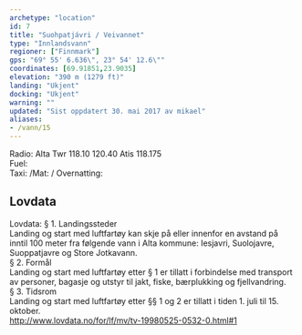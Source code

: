 ```yaml
---
archetype: "location"
id: 7
title: "Suohpatjávri / Veivannet"
type: "Innlandsvann"
regioner: ["Finnmark"]
gps: "69° 55' 6.636\", 23° 54' 12.6\""
coordinates: [69.91851,23.9035]
elevation: "390 m (1279 ft)"
landing: "Ukjent"
docking: "Ukjent"
warning: ""
updated: "Sist oppdatert 30. mai 2017 av mikael"
aliases:
- /vann/15
---
```


Radio: Alta Twr 118.10 120.40 Atis 118.175\
Fuel:\
Taxi: /Mat: / Overnatting:

## Lovdata

Lovdata: § 1. Landingssteder\
Landing og start med luftfartøy kan skje på eller innenfor en avstand på inntil 100 meter fra følgende vann i Alta kommune: Iesjavri, Suolojavre, Suoppatjavre og Store Jotkavann.\
§ 2. Formål\
Landing og start med luftfartøy etter § 1 er tillatt i forbindelse med transport av personer, bagasje og utstyr til jakt, fiske, bærplukking og fjellvandring.\
§ 3. Tidsrom\
Landing og start med luftfartøy etter §§ 1 og 2 er tillatt i tiden 1. juli til 15. oktober.\
http://www.lovdata.no/for/lf/mv/tv-19980525-0532-0.html#1
